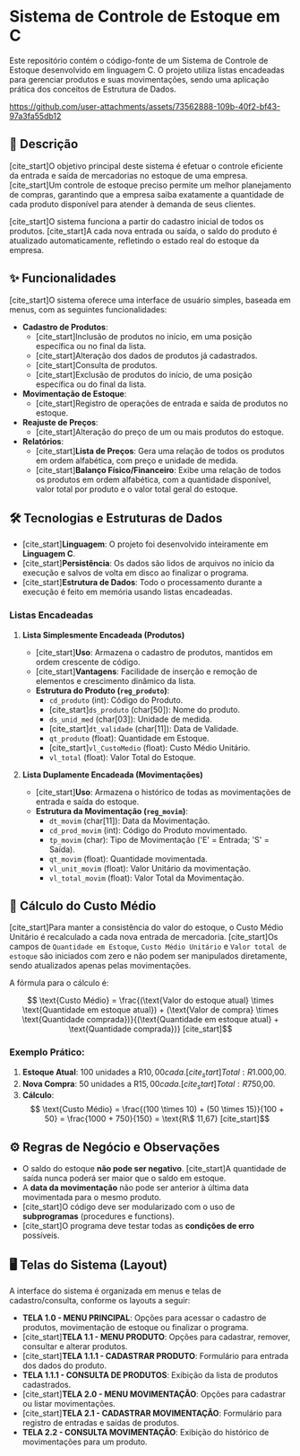 # Sistema de Controle de Estoque em C

Este repositório contém o código-fonte de um Sistema de Controle de Estoque desenvolvido em linguagem C. O projeto utiliza listas encadeadas para gerenciar produtos e suas movimentações, sendo uma aplicação prática dos conceitos de Estrutura de Dados.

https://github.com/user-attachments/assets/73562888-109b-40f2-bf43-97a3fa55db12
## 📜 Descrição

[cite_start]O objetivo principal deste sistema é efetuar o controle eficiente da entrada e saída de mercadorias no estoque de uma empresa. [cite_start]Um controle de estoque preciso permite um melhor planejamento de compras, garantindo que a empresa saiba exatamente a quantidade de cada produto disponível para atender à demanda de seus clientes.

[cite_start]O sistema funciona a partir do cadastro inicial de todos os produtos. [cite_start]A cada nova entrada ou saída, o saldo do produto é atualizado automaticamente, refletindo o estado real do estoque da empresa.

## ✨ Funcionalidades

[cite_start]O sistema oferece uma interface de usuário simples, baseada em menus, com as seguintes funcionalidades:

* **Cadastro de Produtos**:
    * [cite_start]Inclusão de produtos no início, em uma posição específica ou no final da lista.
    * [cite_start]Alteração dos dados de produtos já cadastrados.
    * [cite_start]Consulta de produtos.
    * [cite_start]Exclusão de produtos do início, de uma posição específica ou do final da lista.
* **Movimentação de Estoque**:
    * [cite_start]Registro de operações de entrada e saída de produtos no estoque.
* **Reajuste de Preços**:
    * [cite_start]Alteração do preço de um ou mais produtos do estoque.
* **Relatórios**:
    * [cite_start]**Lista de Preços**: Gera uma relação de todos os produtos em ordem alfabética, com preço e unidade de medida.
    * [cite_start]**Balanço Físico/Financeiro**: Exibe uma relação de todos os produtos em ordem alfabética, com a quantidade disponível, valor total por produto e o valor total geral do estoque.

## 🛠️ Tecnologias e Estruturas de Dados

* [cite_start]**Linguagem**: O projeto foi desenvolvido inteiramente em **Linguagem C**.
* [cite_start]**Persistência**: Os dados são lidos de arquivos no início da execução e salvos de volta em disco ao finalizar o programa.
* [cite_start]**Estrutura de Dados**: Todo o processamento durante a execução é feito em memória usando listas encadeadas.

### Listas Encadeadas

1.  **Lista Simplesmente Encadeada (Produtos)**
    * [cite_start]**Uso**: Armazena o cadastro de produtos, mantidos em ordem crescente de código.
    * [cite_start]**Vantagens**: Facilidade de inserção e remoção de elementos e crescimento dinâmico da lista.
    * **Estrutura do Produto (`reg_produto`)**:
        * `cd_produto` (int): Código do Produto.
        * [cite_start]`ds_produto` (char[50]): Nome do produto.
        * `ds_unid_med` (char[03]): Unidade de medida.
        * [cite_start]`dt_validade` (char[11]): Data de Validade.
        * `qt_produto` (float): Quantidade em Estoque.
        * [cite_start]`vl_CustoMedio` (float): Custo Médio Unitário.
        * `vl_total` (float): Valor Total do Estoque.

2.  **Lista Duplamente Encadeada (Movimentações)**
    * [cite_start]**Uso**: Armazena o histórico de todas as movimentações de entrada e saída do estoque.
    * **Estrutura da Movimentação (`reg_movim`)**:
        * `dt_movim` (char[11]): Data da Movimentação.
        * `cd_prod_movim` (int): Código do Produto movimentado.
        * `tp_movim` (char): Tipo de Movimentação ('E' = Entrada; 'S' = Saída).
        * `qt_movim` (float): Quantidade movimentada.
        * `vl_unit_movim` (float): Valor Unitário da movimentação.
        * `vl_total_movim` (float): Valor Total da Movimentação.

## 🧮 Cálculo do Custo Médio

[cite_start]Para manter a consistência do valor do estoque, o Custo Médio Unitário é recalculado a cada nova entrada de mercadoria. [cite_start]Os campos de `Quantidade em Estoque`, `Custo Médio Unitário` e `Valor total de estoque` são iniciados com zero e não podem ser manipulados diretamente, sendo atualizados apenas pelas movimentações.

A fórmula para o cálculo é:

$$
\text{Custo Médio} = \frac{(\text{Valor do estoque atual} \times \text{Quantidade em estoque atual}) + (\text{Valor de compra} \times \text{Quantidade comprada})}{(\text{Quantidade em estoque atual} + \text{Quantidade comprada})}
[cite_start]$$ 

### Exemplo Prático:

1.  **Estoque Atual**: 100 unidades a R$10,00 cada. [cite_start]Total: R$1.000,00.
2.  **Nova Compra**: 50 unidades a R$15,00 cada. [cite_start]Total: R$750,00.
3.  **Cálculo**:
    $$
    \text{Custo Médio} = \frac{(100 \times 10) + (50 \times 15)}{100 + 50} = \frac{1000 + 750}{150} = \text{R\$ 11,67}
    [cite_start]$$ 

## ⚙️ Regras de Negócio e Observações

* O saldo do estoque **não pode ser negativo**. [cite_start]A quantidade de saída nunca poderá ser maior que o saldo em estoque.
* A **data da movimentação** não pode ser anterior à última data movimentada para o mesmo produto.
* [cite_start]O código deve ser modularizado com o uso de **subprogramas** (procedures e functions).
* [cite_start]O programa deve testar todas as **condições de erro** possíveis.

## 🖥️ Telas do Sistema (Layout)

A interface do sistema é organizada em menus e telas de cadastro/consulta, conforme os layouts a seguir:

* **TELA 1.0 - MENU PRINCIPAL**: Opções para acessar o cadastro de produtos, movimentação de estoque ou finalizar o programa.
* [cite_start]**TELA 1.1 - MENU PRODUTO**: Opções para cadastrar, remover, consultar e alterar produtos.
* [cite_start]**TELA 1.1.1 - CADASTRAR PRODUTO**: Formulário para entrada dos dados do produto.
* **TELA 1.1.1 - CONSULTA DE PRODUTOS**: Exibição da lista de produtos cadastrados.
* [cite_start]**TELA 2.0 - MENU MOVIMENTAÇÃO**: Opções para cadastrar ou listar movimentações.
* [cite_start]**TELA 2.1 - CADASTRAR MOVIMENTAÇÃO**: Formulário para registro de entradas e saídas de produtos.
* **TELA 2.2 - CONSULTA MOVIMENTAÇÃO**: Exibição do histórico de movimentações para um produto.
